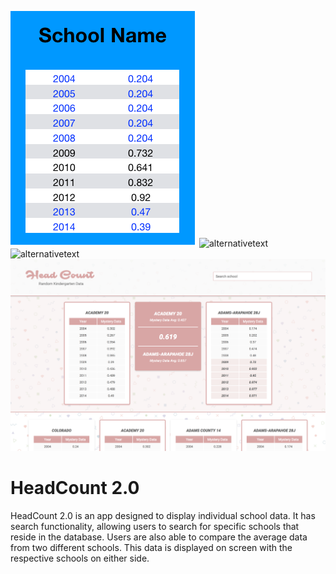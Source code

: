 ![alternativetext](./images/wireframe.png)
![alternativetext](./images/landingsketch.png)
![alternativetext](./images/comparesketch.png)
![alternativetext](./images/final.png)


# HeadCount 2.0

HeadCount 2.0 is an app designed to display individual school data.  It has search functionality, allowing users to search for specific schools that reside in the database.  Users are also able to compare the average data from two different schools.  This data is displayed on screen with the respective schools on either side.


